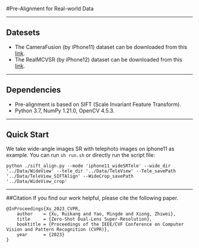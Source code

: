 #Pre-Alignment for Real-world Data 
****
## Datesets
* The CameraFusion (by iPhone11) dataset can be downloaded from this [link](https://github.com/Tengfei-Wang/DCSR).
* The RealMCVSR (by iPhone12) dataset can be downloaded from this [link](https://github.com/codeslake/RefVSR).
****
## Dependencies
* Pre-alignment is based on SIFT (Scale Invariant Feature Transform).
* Python 3.7, NumPy 1.21.0, OpenCV 4.5.3.
****

## Quick Start
We take wide-angle images SR with telephoto images on iphone11 as example.
You can run `sh run.sh` or directly run the script file:
```
python ./sift_align.py --mode 'iphone11_wideSRTele' --wide_dir '../Data/WideView' --tele_dir '../Data/TeleView' --Tele_savePath '../Data/TeleView_SIFTAlign' --WideCrop_savePath '../Data/WideView_crop' 
```

****

##Citation
If you find our work helpful, please cite the following paper.
```
@InProceedings{Xu_2023_CVPR,
    author    = {Xu, Ruikang and Yao, Mingde and Xiong, Zhiwei},
    title     = {Zero-Shot Dual-Lens Super-Resolution},
    booktitle = {Proceedings of the IEEE/CVF Conference on Computer Vision and Pattern Recognition (CVPR)},
    year      = {2023}
}
```